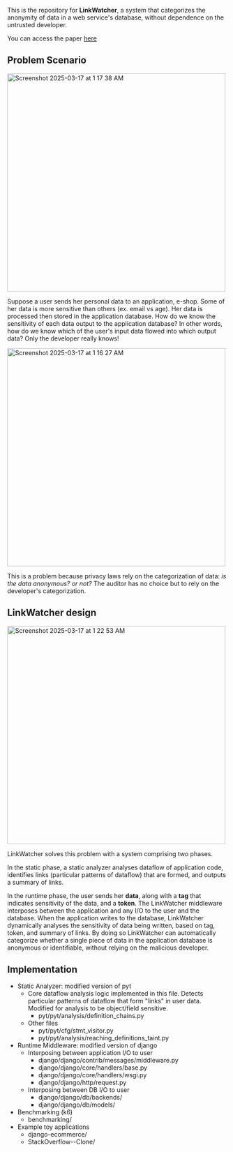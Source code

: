 This is the repository for **LinkWatcher**, a system that categorizes the anonymity of data in a web service's database, without dependence on the untrusted developer.

You can access the paper [here](https://dcollection.snu.ac.kr/common/orgView/000000184244)

## Problem Scenario
<img width="500" alt="Screenshot 2025-03-17 at 1 17 38 AM" src="https://github.com/user-attachments/assets/97abc78e-0e23-4165-9e6e-aa25386608c9" />

Suppose a user sends her personal data to an application, e-shop. Some of her data is more sensitive than others (ex. email vs age).
Her data is processed then stored in the application database.
How do we know the sensitivity of each data output to the application database? In other words, how do we know which of the user's input data flowed into which output data?
Only the developer really knows!

<img width="500" alt="Screenshot 2025-03-17 at 1 16 27 AM" src="https://github.com/user-attachments/assets/4f1d7a76-8a8c-4aea-893b-51eaf3aa76f1" />

This is a problem because privacy laws rely on the categorization of data: *is the data anonymous? or not?*
The auditor has no choice but to rely on the developer's categorization.

## LinkWatcher design
<img width="500" alt="Screenshot 2025-03-17 at 1 22 53 AM" src="https://github.com/user-attachments/assets/91443a60-fcf8-41af-a468-1b408b0dc7f3" />

LinkWatcher solves this problem with a system comprising two phases.

In the static phase, a static analyzer analyses dataflow of application code, identifies links (particular patterns of dataflow) that are formed, and outputs a summary of links.

In the runtime phase, the user sends her **data**, along with a **tag** that indicates sensitivity of the data, and a **token**.
The LinkWatcher middleware interposes between the application and any I/O to the user and the database.
When the application writes to the database, LinkWatcher dynamically analyses the sensitivity of data being written, based on tag, token, and summary of links.
By doing so LinkWatcher can automatically categorize whether a single piece of data in the application database is anonymous or identifiable, without relying on the malicious developer.


## Implementation
- Static Analyzer: modified version of pyt
    - Core dataflow analysis logic implemented in this file. Detects particular patterns of dataflow that form "links" in user data. Modified for analysis to be object/field sensitive.
      - pyt/pyt/analysis/definition_chains.py
    - Other files
      - pyt/pyt/cfg/stmt_visitor.py
      - pyt/pyt/analysis/reaching_definitions_taint.py
- Runtime Middleware: modified version of django
    - Interposing between application I/O to user
      - django/django/contrib/messages/middleware.py
      - django/django/core/handlers/base.py
      - django/django/core/handlers/wsgi.py
      - django/django/http/request.py
    - Interposing between DB I/O to user
      - django/django/db/backends/
      - django/django/db/models/
- Benchmarking (k6)
    - benchmarking/
- Example toy applications
    - django-ecommerce/
    - StackOverflow--Clone/
